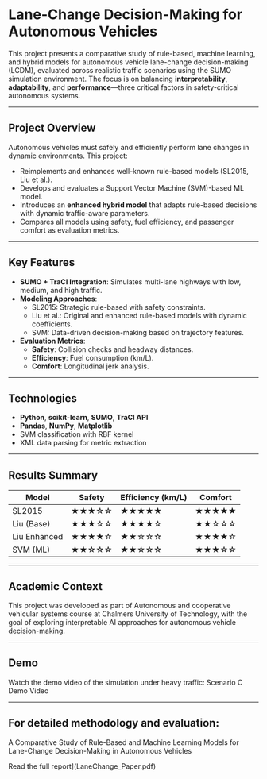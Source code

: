 # Lane-Change Decision-Making for Autonomous Vehicles

This project presents a comparative study of rule-based, machine learning, and hybrid models for autonomous vehicle lane-change decision-making (LCDM), evaluated across realistic traffic scenarios using the SUMO simulation environment. The focus is on balancing **interpretability**, **adaptability**, and **performance**—three critical factors in safety-critical autonomous systems.

---

## Project Overview

Autonomous vehicles must safely and efficiently perform lane changes in dynamic environments. This project:

- Reimplements and enhances well-known rule-based models (SL2015, Liu et al.).
- Develops and evaluates a Support Vector Machine (SVM)-based ML model.
- Introduces an **enhanced hybrid model** that adapts rule-based decisions with dynamic traffic-aware parameters.
- Compares all models using safety, fuel efficiency, and passenger comfort as evaluation metrics.

---

## Key Features

- **SUMO + TraCI Integration**: Simulates multi-lane highways with low, medium, and high traffic.
- **Modeling Approaches**:
  - SL2015: Strategic rule-based with safety constraints.
  - Liu et al.: Original and enhanced rule-based models with dynamic coefficients.
  - SVM: Data-driven decision-making based on trajectory features.
- **Evaluation Metrics**:
  - **Safety**: Collision checks and headway distances.
  - **Efficiency**: Fuel consumption (km/L).
  - **Comfort**: Longitudinal jerk analysis.

---

## Technologies

- **Python**, **scikit-learn**, **SUMO**, **TraCI API**
- **Pandas**, **NumPy**, **Matplotlib**
- SVM classification with RBF kernel
- XML data parsing for metric extraction

---

## Results Summary

| Model        | Safety | Efficiency (km/L) | Comfort |
| ------------ | ------ | ----------------- | ------- |
| SL2015       | ★★★☆☆  | ★★★★★             | ★★★★★   |
| Liu (Base)   | ★★★☆☆  | ★★★★☆             | ★★☆☆☆   |
| Liu Enhanced | ★★★★☆  | ★★☆☆☆             | ★★★★☆   |
| SVM (ML)     | ★★☆☆☆  | ★★☆☆☆             | ★★★☆☆   |

---

## Academic Context
This project was developed as part of Autonomous and cooperative vehicular systems course at Chalmers University of Technology, with the goal of exploring interpretable AI approaches for autonomous vehicle decision-making.

---

## Demo
Watch the demo video of the simulation under heavy traffic:
Scenario C Demo Video

---

## For detailed methodology and evaluation:
A Comparative Study of Rule-Based and Machine Learning Models for Lane-Change Decision-Making in Autonomous Vehicles

Read the full report](LaneChange_Paper.pdf)

